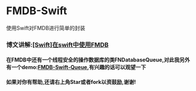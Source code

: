 # FMDB-Swift
使用Swift对FMDB进行简单的封装

### 博文讲解:[[Swift]在swift中使用FMDB](http://www.jianshu.com/p/a46124236ecc)
#### 在FMDB中还有一个线程安全的操作数据库的类FNDatabaseQueue,对此我另外有一个demo:[FMDB-Swift-Queue](https://github.com/LQQZYY/FMDB-Swift-Queue),有兴趣的话可以观望一下
#### 如果对你有帮助,还请右上角Star或者fork以资鼓励,谢谢!
